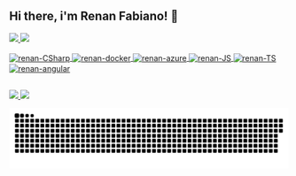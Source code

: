 ## Hi there, i'm Renan Fabiano! 👋

<div>
  <a href="https://github.com/renanpaes">
    <img height="180em" src="https://github-readme-stats.vercel.app/api?username=renanpaes&show_icons=true&theme=dracula&include_all_commits=true&count_private=true" />
    <img height="180em" src="https://github-readme-stats.vercel.app/api/top-langs/?username=renanpaes&layout=compact&langs_count=16&theme=dracula" />
</div>
  
<div style="display: inline_block"><br>
  <img align="center" alt="renan-CSharp" height="30" width="40" src="https://cdn.jsdelivr.net/gh/devicons/devicon/icons/csharp/csharp-original.svg" />
  <img align="center" alt="renan-docker" height="30" width="40" src="https://cdn.jsdelivr.net/gh/devicons/devicon/icons/docker/docker-original.svg" />
  <img align="center" alt="renan-azure" height="40" width="50" src="https://cdn.jsdelivr.net/gh/devicons/devicon/icons/azure/azure-original-wordmark.svg" />
  <img align="center" alt="renan-JS" height="30" width="40" src="https://cdn.jsdelivr.net/gh/devicons/devicon/icons/javascript/javascript-plain.svg" />
  <img align="center" alt="renan-TS" height="30" width="40" src="https://cdn.jsdelivr.net/gh/devicons/devicon/icons/typescript/typescript-plain.svg" />
  <img align="center" alt="renan-angular" height="30" width="40" src="https://cdn.jsdelivr.net/gh/devicons/devicon/icons/angularjs/angularjs-original.svg" />
</div>
  
##

<div>
  <a href="https://www.linkedin.com/in/renanpaes/" target="_blank">
    <img src="https://img.shields.io/badge/LinkedIn-0077B5?style=for-the-badge&logo=linkedin&logoColor=white" target="_blank" />
  </a>
  <a href="mailto:contato_renan@hotmail.com" target="_blank">
    <img src="https://img.shields.io/badge/Microsoft_Outlook-0078D4?style=for-the-badge&logo=microsoft-outlook&logoColor=white" target="_blank" />
  </a>  
  
  ![Snake animation](https://github.com/renanpaes/renanpaes/blob/output/github-contribution-grid-snake.svg)
</div>
  
<!--
**RenanPaes/RenanPaes** is a ✨ _special_ ✨ repository because its `README.md` (this file) appears on your GitHub profile.

Here are some ideas to get you started:

- 🔭 I’m currently working on ...
- 🌱 I’m currently learning ...
- 👯 I’m looking to collaborate on ...
- 🤔 I’m looking for help with ...
- 💬 Ask me about ...
- 📫 How to reach me: ...
- 😄 Pronouns: ...
- ⚡ Fun fact: ...
-->
